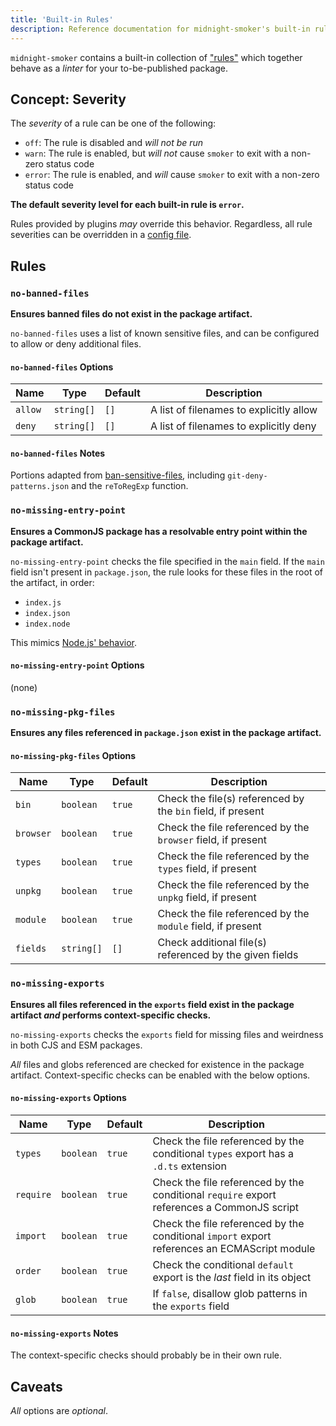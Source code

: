 ```yaml
---
title: 'Built-in Rules'
description: Reference documentation for midnight-smoker's built-in rules
---
```


`midnight-smoker` contains a built-in collection of ["rules"](#rules) which together behave as a _linter_ for your to-be-published package.

## Concept: Severity

The _severity_ of a rule can be one of the following:

- `off`: The rule is disabled and _will not be run_
- `warn`: The rule is enabled, but _will not_ cause `smoker` to exit with a non-zero status code
- `error`: The rule is enabled, and _will_ cause `smoker` to exit with a non-zero status code

**The default severity level for each built-in rule is `error`.**

Rules provided by plugins _may_ override this behavior. Regardless, all rule severities can be overridden in a [config file](/reference/config).

## Rules

### `no-banned-files`

**Ensures banned files do not exist in the package artifact.**

`no-banned-files` uses a list of known sensitive files, and can be configured to allow or deny additional files.

#### `no-banned-files` Options

| Name    | Type       | Default | Description                             |
| ------- | ---------- | ------- | --------------------------------------- |
| `allow` | `string[]` | `[]`    | A list of filenames to explicitly allow |
| `deny`  | `string[]` | `[]`    | A list of filenames to explicitly deny  |

#### `no-banned-files` Notes

Portions adapted from [ban-sensitive-files](https://github.com/bahmutov/ban-sensitive-files), including `git-deny-patterns.json` and the `reToRegExp` function.

### `no-missing-entry-point`

**Ensures a CommonJS package has a resolvable entry point within the package artifact.**

`no-missing-entry-point` checks the file specified in the `main` field. If the `main` field isn't present in `package.json`, the rule looks for these files in the root of the artifact, in order:

- `index.js`
- `index.json`
- `index.node`

This mimics [Node.js' behavior](https://nodejs.org/api/modules.html#all-together).

#### `no-missing-entry-point` Options

(none)

### `no-missing-pkg-files`

**Ensures any files referenced in `package.json` exist in the package artifact.**

#### `no-missing-pkg-files` Options

| Name      | Type       | Default | Description                                                  |
| --------- | ---------- | ------- | ------------------------------------------------------------ |
| `bin`     | `boolean`  | `true`  | Check the file(s) referenced by the `bin` field, if present  |
| `browser` | `boolean`  | `true`  | Check the file referenced by the `browser` field, if present |
| `types`   | `boolean`  | `true`  | Check the file referenced by the `types` field, if present   |
| `unpkg`   | `boolean`  | `true`  | Check the file referenced by the `unpkg` field, if present   |
| `module`  | `boolean`  | `true`  | Check the file referenced by the `module` field, if present  |
| `fields`  | `string[]` | `[]`    | Check additional file(s) referenced by the given fields      |

### `no-missing-exports`

**Ensures all files referenced in the `exports` field exist in the package artifact _and_ performs context-specific checks.**

`no-missing-exports` checks the `exports` field for missing files and weirdness in both CJS and ESM packages.

_All_ files and globs referenced are checked for existence in the package artifact. Context-specific checks can be enabled with the below options.

#### `no-missing-exports` Options

| Name      | Type      | Default | Description                                                                                  |
| --------- | --------- | ------- | -------------------------------------------------------------------------------------------- |
| `types`   | `boolean` | `true`  | Check the file referenced by the conditional `types` export has a `.d.ts` extension          |
| `require` | `boolean` | `true`  | Check the file referenced by the conditional `require` export references a CommonJS script   |
| `import`  | `boolean` | `true`  | Check the file referenced by the conditional `import` export references an ECMAScript module |
| `order`   | `boolean` | `true`  | Check the conditional `default` export is the _last_ field in its object                     |
| `glob`    | `boolean` | `true`  | If `false`, disallow glob patterns in the `exports` field                                    |

#### `no-missing-exports` Notes

The context-specific checks should probably be in their own rule.

## Caveats

_All_ options are _optional_.

